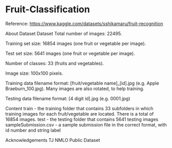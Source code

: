 # Fruit-Classification

Reference: https://www.kaggle.com/datasets/sshikamaru/fruit-recognition

About Dataset
Dataset
Total number of images: 22495.

Training set size: 16854 images (one fruit or vegetable per image).

Test set size: 5641 images (one fruit or vegetable per image).

Number of classes: 33 (fruits and vegetables).

Image size: 100x100 pixels.

Training data filename format: [fruit/vegetable name]_[id].jpg (e.g. Apple Braeburn_100.jpg). Many images are also rotated, to help training.

Testing data filename format: [4 digit id].jpg (e.g. 0001.jpg)

Content
train - the training folder that contains 33 subfolders in which training images for each fruit/vegetable are located. There is a total of 16854 images.
test - the testing folder that contains 5641 testing images
sampleSubmission.csv - a sample submission file in the correct format, with id number and string label

Acknowledgements
TJ NMLO Public Dataset
